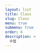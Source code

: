 ```yaml
---
layout: list
title: Class 
slug: Class
menu: true
submenu: true
order: 6
description: >
  수업  
---
```

